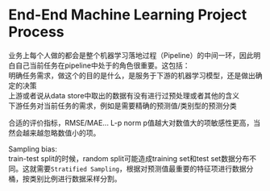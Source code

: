 # End-End Machine Learning Project Process

业务上每个人做的都会是整个机器学习落地过程（Pipeline）的中间一环，因此明白自己当前任务在pipeline中处于的角色很重要。这包括：  
明确任务需求，做这个的目的是什么，是服务于下游的机器学习模型，还是做出确定的决策  
上游或者说从data store中取出的数据有没有进行过预处理或者其他的含义  
下游任务对当前任务的需求，例如是需要精确的预测值/类别型的预测分类  

合适的评价指标，RMSE/MAE... L-p norm p值越大对数值大的项敏感性更高，当然会越来越忽略数值小的项。  

Sampling bias:  
train-test split的时候，random split可能造成training set和test set数据分布不同。这就需要`Stratified Sampling`，根据对预测值最重要的特征项进行数据分桶，按类别比例进行数据采样分割。

